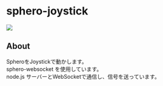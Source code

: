 # sphero-joystick

![](https://docs.google.com/drawings/d/1izzy4NO9N6wnBPxxaT6xdnkyV2dwE7FlXRnXC9kviX4/pub?w=700&h=366)

## About
SpheroをJoystickで動かします。  
sphero-websocket を使用しています。  
node.js サーバーとWebSocketで通信し、信号を送っています。
